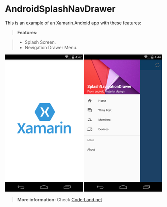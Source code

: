 AndroidSplashNavDrawer
===================


This is an example of an Xamarin.Android app with these features:

> **Features:**

> - Splash Screen.
> - Nevigation Drawer Menu.

![alt tag](https://raw.githubusercontent.com/pablotoledo/XamarinExamples/master/AndroidSplashNavDrawer/XamarinAndroid.png)

> **More information:** Check  [Code-Land.net](http://code-land.net/2016/06/12/xamarin-android-proyecto-basico/) 
